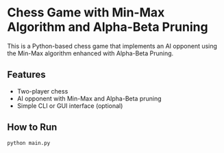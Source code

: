 # Chess Game with Min-Max Algorithm and Alpha-Beta Pruning

This is a Python-based chess game that implements an AI opponent using the Min-Max algorithm enhanced with Alpha-Beta Pruning.

## Features
- Two-player chess
- AI opponent with Min-Max and Alpha-Beta pruning
- Simple CLI or GUI interface (optional)

## How to Run
```bash
python main.py
